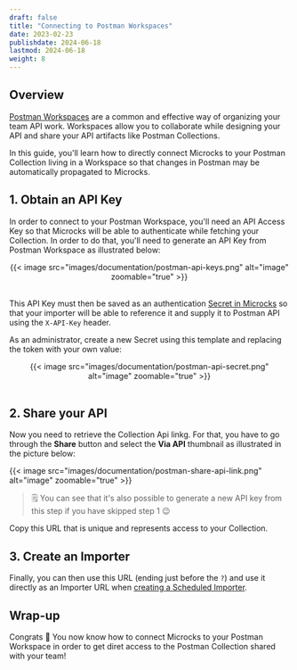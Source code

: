 ```yaml
---
draft: false
title: "Connecting to Postman Workspaces"
date: 2023-02-23
publishdate: 2024-06-18
lastmod: 2024-06-18
weight: 8
---
```


## Overview 

[Postman Workspaces](https://www.postman.com/product/workspaces/) are a common and effective way of organizing your team API work. Workspaces allow you to collaborate while designing your API and share your API artifacts like Postman Collections.

In this guide, you'll learn how to directly connect Microcks to your Postman Collection living in a Workspace so that changes in Postman may be automatically propagated to Microcks. 

## 1. Obtain an API Key

In order to connect to your Postman Workspace, you'll need an API Access Key so that Microcks will be able to authenticate while fetching your Collection. In order to do that, you'll need to generate an API Key from Postman Workspace as illustrated below:

<div align="center">
{{< image src="images/documentation/postman-api-keys.png" alt="image" zoomable="true" >}}
<br/><br/>
</div>

This API Key must then be saved as an authentication [Secret in Microcks](/documentation/guides/administration/secrets) so that your importer will be able to reference it and supply it to Postman API using the `X-API-Key` header. 

As an administrator, create a new Secret using this template and replacing the token with your own value:

<div align="center">
{{< image src="images/documentation/postman-api-secret.png" alt="image" zoomable="true" >}}
<br/><br/>
</div>

## 2. Share your API

Now you need to retrieve the Collection Api linkg. For that, you have to go through the **Share** button and select the **Via API** thumbnail as illustrated in the picture below:

{{< image src="images/documentation/postman-share-api-link.png" alt="image" zoomable="true" >}}

> 🗒️ You can see that it's also possible to generate a new API key from this step if you have skipped step 1 😉

Copy this URL that is unique and represents access to your Collection.


## 3. Create an Importer

Finally, you can then use this URL (ending just before the `?`) and use it directly as an Importer URL when [creating a Scheduled Importer](/documentation/guides/usage/importing-content/#2-import-content-via-importer). 

## Wrap-up

Congrats 🎉 You now know how to connect Microcks to your Postman Workspace in order to get diret access to the Postman Collection shared with your team!
